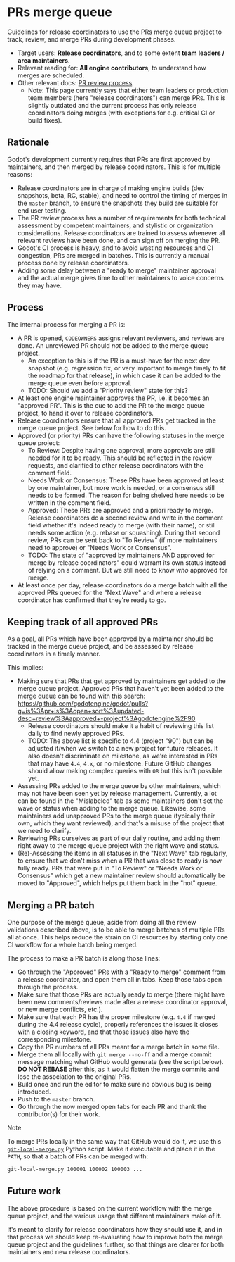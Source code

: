 # PRs merge queue

Guidelines for release coordinators to use the PRs merge queue project to track, review, and merge PRs during development phases.

- Target users: **Release coordinators**, and to some extent **team leaders / area maintainers**.
- Relevant reading for: **All engine contributors**, to understand how merges are scheduled.
- Other relevant docs: [PR review process](https://docs.godotengine.org/en/stable/contributing/workflow/pr_review_guidelines.html).
  * Note: This page currently says that either team leaders or production team members (here "release coordinators") can merge PRs. This is slightly outdated and the current process has only release coordinators doing merges (with exceptions for e.g. critical CI or build fixes).

## Rationale

Godot's development currently requires that PRs are first approved by maintainers, and then merged by release coordinators. This is for multiple reasons:

- Release coordinators are in charge of making engine builds (dev snapshots, beta, RC, stable), and need to control the timing of merges in the `master` branch, to ensure the snapshots they build are suitable for end user testing.
- The PR review process has a number of requirements for both technical assessment by competent maintainers, and stylistic or organization considerations. Release coordinators are trained to assess whenever all relevant reviews have been done, and can sign off on merging the PR.
- Godot's CI process is heavy, and to avoid wasting resources and CI congestion, PRs are merged in batches. This is currently a manual process done by release coordinators.
- Adding some delay between a "ready to merge" maintainer approval and the actual merge gives time to other maintainers to voice concerns they may have.

## Process

The internal process for merging a PR is:

- A PR is opened, `CODEOWNERS` assigns relevant reviewers, and reviews are done. An unreviewed PR should *not* be added to the merge queue project.
  * An exception to this is if the PR is a must-have for the next dev snapshot (e.g. regression fix, or very important to merge timely to fit the roadmap for that release), in which case it can be added to the merge queue even before approval.
  * TODO: Should we add a "Priority review" state for this?
- At least one engine maintainer approves the PR, i.e. it becomes an "approved PR". This is the cue to add the PR to the merge queue project, to hand it over to release coordinators.
- Release coordinators ensure that all approved PRs get tracked in the merge queue project. See below for how to do this.
- Approved (or priority) PRs can have the following statuses in the merge queue project:
  * To Review: Despite having one approval, more approvals are still needed for it to be ready. This should be reflected in the review requests, and clarified to other release coordinators with the comment field.
  * Needs Work or Consensus: These PRs have been approved at least by one maintainer, but more work is needed, or a consensus still needs to be formed. The reason for being shelved here needs to be written in the comment field.
  * Approved: These PRs are approved and a priori ready to merge. Release coordinators do a second review and write in the comment field whether it's indeed ready to merge (with their name), or still needs some action (e.g. rebase or squashing). During that second review, PRs can be sent back to "To Review" (if more maintainers need to approve) or "Needs Work or Consensus".
  * TODO: The state of "approved by maintainers AND approved for merge by release coordinators" could warrant its own status instead of relying on a comment. But we still need to know *who* approved for merge.
- At least once per day, release coordinators do a merge batch with all the approved PRs queued for the "Next Wave" and where a release coordinator has confirmed that they're ready to go.

## Keeping track of all approved PRs

As a goal, all PRs which have been approved by a maintainer should be tracked in the merge queue project, and be assessed by release coordinators in a timely manner.

This implies:

- Making sure that PRs that get approved by maintainers get added to the merge queue project. Approved PRs that haven't yet been added to the merge queue can be found with this search: https://github.com/godotengine/godot/pulls?q=is%3Apr+is%3Aopen+sort%3Aupdated-desc+review%3Aapproved+-project%3Agodotengine%2F90
  * Release coordinators should make it a habit of reviewing this list daily to find newly approved PRs.
  * TODO: The above list is specific to 4.4 (project "90") but can be adjusted if/when we switch to a new project for future releases. It also doesn't discriminate on milestone, as we're interested in PRs that may have `4.4`, `4.x`, or no milestone. Future GitHub changes should allow making complex queries with `OR` but this isn't possible yet.
- Assessing PRs added to the merge queue by other maintainers, which may not have been seen yet by release management. Currently, a lot can be found in the "Mislabeled" tab as some maintainers don't set the wave or status when adding to the merge queue. Likewise, some maintainers add unapproved PRs to the merge queue (typically their own, which they want reviewed), and that's a misuse of the project that we need to clarify.
- Reviewing PRs ourselves as part of our daily routine, and adding them right away to the merge queue project with the right wave and status.
- (Re)-Assessing the items in all statuses in the "Next Wave" tab regularly, to ensure that we don't miss when a PR that was close to ready is now fully ready. PRs that were put in "To Review" or "Needs Work or Consensus" which get a new maintainer review should automatically be moved to "Approved", which helps put them back in the "hot" queue.

## Merging a PR batch

One purpose of the merge queue, aside from doing all the review validations described above, is to be able to merge batches of multiple PRs all at once. This helps reduce the strain on CI resources by starting only one CI workflow for a whole batch being merged.

The process to make a PR batch is along those lines:

- Go through the "Approved" PRs with a "Ready to merge" comment from a release coordinator, and open them all in tabs. Keep those tabs open through the process.
- Make sure that those PRs are actually ready to merge (there might have been new comments/reviews made after a release coordinator approval, or new merge conflicts, etc.).
- Make sure that each PR has the proper milestone (e.g. `4.4` if merged during the 4.4 release cycle), properly references the issues it closes with a closing keyword, and that those issues also have the corresponding milestone.
- Copy the PR numbers of all PRs meant for a merge batch in some file.
- Merge them all locally with `git merge --no-ff` and a merge commit message matching what GitHub would generate (see the script below).
  **DO NOT REBASE** after this, as it would flatten the merge commits and lose the association to the original PRs.
- Build once and run the editor to make sure no obvious bug is being introduced.
- Push to the `master` branch.
- Go through the now merged open tabs for each PR and thank the contributor(s) for their work.

> [!NOTE]
> To merge PRs locally in the same way that GitHub would do it, we use this [`git-local-merge.py`](/release-management/scripts/git-local-merge.py) Python script.
> Make it executable and place it in the `PATH`, so that a batch of PRs can be merged with:
>
> ```bash
> git-local-merge.py 100001 100002 100003 ...
> ```

## Future work

The above procedure is based on the current workflow with the merge queue project, and the various usage that different maintainers make of it.

It's meant to clarify for release coordinators how they should use it, and in that process we should keep re-evaluating how to improve both the merge queue project and the guidelines further, so that things are clearer for both maintainers and new release coordinators.
